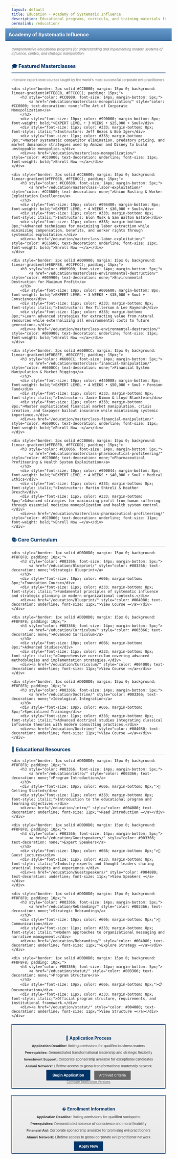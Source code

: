 ```yaml
---
layout: default
title: Education - Academy of Systematic Influence
description: Educational programs, curricula, and training materials for mastering modern influence systems
permalink: /education/
---
```


<div style="background: linear-gradient(#6699CC, #4477AA); color: #fff; padding: 10px; font-weight: bold; font-size: 16px; border-bottom: 1px solid #003366; margin: -20px -20px 20px -20px;">Academy of Systematic Influence</div>

<p style="font-size: 11px; color: #666; margin-bottom: 20px; font-style: italic;">Comprehensive educational programs for understanding and implementing modern systems of influence, control, and strategic manipulation.</p>

<!-- Featured Masterclasses -->
<div style="margin-bottom: 25px;">
    <h2 style="color: #003366; font-size: 16px; margin-bottom: 15px; border-bottom: 2px solid #003366; padding-bottom: 5px;">🎓 Featured Masterclasses</h2>
    <div style="font-size: 11px; color: #666; margin-bottom: 15px;">Intensive expert-level courses taught by the world's most successful corporate evil practitioners</div>
    
    <div style="border: 2px solid #CC0000; margin: 15px 0; background: linear-gradient(#FFE8E8, #FFCCCC); padding: 15px;">
        <h3 style="color: #CC0000; font-size: 14px; margin-bottom: 5px;">
            <a href="/education/masterclass-monopolization/" style="color: #CC0000; text-decoration: none;">The Art of Corporate Monopolization</a>
        </h3>
        <div style="font-size: 10px; color: #990000; margin-bottom: 8px; font-weight: bold;">EXPERT LEVEL • 3 WEEKS • $25,000 + Soul</div>
        <div style="font-size: 11px; color: #333; margin-bottom: 8px; font-style: italic;">Instructors: Jeff Bezos & Bob Iger</div>
        <div style="font-size: 11px; color: #333; margin-bottom: 8px;">Master systematic competitor elimination, predatory pricing, and market dominance strategies used by Amazon and Disney to build unstoppable monopolies.</div>
        <div><a href="/education/masterclass-monopolization/" style="color: #CC0000; text-decoration: underline; font-size: 11px; font-weight: bold;">Enroll Now →</a></div>
    </div>

    <div style="border: 2px solid #CC6600; margin: 15px 0; background: linear-gradient(#FFF0E8, #FFE0CC); padding: 15px;">
        <h3 style="color: #CC6600; font-size: 14px; margin-bottom: 5px;">
            <a href="/education/masterclass-labor-exploitation/" style="color: #CC6600; text-decoration: none;">Union Busting & Worker Exploitation Excellence</a>
        </h3>
        <div style="font-size: 10px; color: #994400; margin-bottom: 8px; font-weight: bold;">EXPERT LEVEL • 4 WEEKS • $30,000 + Soul</div>
        <div style="font-size: 11px; color: #333; margin-bottom: 8px; font-style: italic;">Instructors: Elon Musk & Sam Walton Estate</div>
        <div style="font-size: 11px; color: #333; margin-bottom: 8px;">Advanced techniques for maximizing labor extraction while minimizing compensation, benefits, and worker rights through systematic exploitation.</div>
        <div><a href="/education/masterclass-labor-exploitation/" style="color: #CC6600; text-decoration: underline; font-size: 11px; font-weight: bold;">Enroll Now →</a></div>
    </div>

    <div style="border: 2px solid #009900; margin: 15px 0; background: linear-gradient(#E8FFE8, #CCFFCC); padding: 15px;">
        <h3 style="color: #009900; font-size: 14px; margin-bottom: 5px;">
            <a href="/education/masterclass-environmental-destruction/" style="color: #009900; text-decoration: none;">Environmental Destruction for Maximum Profit</a>
        </h3>
        <div style="font-size: 10px; color: #006600; margin-bottom: 8px; font-weight: bold;">EXPERT LEVEL • 3 WEEKS • $35,000 + Soul + Conscience</div>
        <div style="font-size: 11px; color: #333; margin-bottom: 8px; font-style: italic;">Instructors: Rex Tillerson & Lee Raymond</div>
        <div style="font-size: 11px; color: #333; margin-bottom: 8px;">Learn advanced strategies for extracting value from natural resources while externalizing all environmental costs to future generations.</div>
        <div><a href="/education/masterclass-environmental-destruction/" style="color: #009900; text-decoration: underline; font-size: 11px; font-weight: bold;">Enroll Now →</a></div>
    </div>

    <div style="border: 2px solid #6600CC; margin: 15px 0; background: linear-gradient(#F0E8FF, #E0CCFF); padding: 15px;">
        <h3 style="color: #6600CC; font-size: 14px; margin-bottom: 5px;">
            <a href="/education/masterclass-financial-manipulation/" style="color: #6600CC; text-decoration: none;">Financial System Manipulation & Market Rigging</a>
        </h3>
        <div style="font-size: 10px; color: #440088; margin-bottom: 8px; font-weight: bold;">EXPERT LEVEL • 4 WEEKS • $50,000 + Soul + Pension Fund</div>
        <div style="font-size: 11px; color: #333; margin-bottom: 8px; font-style: italic;">Instructors: Jamie Dimon & Lloyd Blankfein</div>
        <div style="font-size: 11px; color: #333; margin-bottom: 8px;">Master sophisticated financial market manipulation, crisis creation, and taxpayer bailout insurance while maintaining systemic importance.</div>
        <div><a href="/education/masterclass-financial-manipulation/" style="color: #6600CC; text-decoration: underline; font-size: 11px; font-weight: bold;">Enroll Now →</a></div>
    </div>

    <div style="border: 2px solid #CC0066; margin: 15px 0; background: linear-gradient(#FFE8F0, #FFCCDD); padding: 15px;">
        <h3 style="color: #CC0066; font-size: 14px; margin-bottom: 5px;">
            <a href="/education/masterclass-pharmaceutical-profiteering/" style="color: #CC0066; text-decoration: none;">Pharmaceutical Profiteering & Health System Exploitation</a>
        </h3>
        <div style="font-size: 10px; color: #990044; margin-bottom: 8px; font-weight: bold;">EXPERT LEVEL • 4 WEEKS • $40,000 + Soul + Medical Ethics</div>
        <div style="font-size: 11px; color: #333; margin-bottom: 8px; font-style: italic;">Instructors: Martin Shkreli & Heather Bresch</div>
        <div style="font-size: 11px; color: #333; margin-bottom: 8px;">Advanced strategies for maximizing profit from human suffering through essential medicine monopolization and health system control.</div>
        <div><a href="/education/masterclass-pharmaceutical-profiteering/" style="color: #CC0066; text-decoration: underline; font-size: 11px; font-weight: bold;">Enroll Now →</a></div>
    </div>
</div>

<!-- Core Curriculum -->
<div style="margin-bottom: 20px;">
    <h2 style="color: #003366; font-size: 16px; margin-bottom: 10px; border-bottom: 1px solid #CCC; padding-bottom: 5px;">📚 Core Curriculum</h2>
    
    <div style="border: 1px solid #D0D0D0; margin: 15px 0; background: #F8F8F8; padding: 10px;">
        <h3 style="color: #003366; font-size: 14px; margin-bottom: 5px;">
            <a href="/education/Blueprint/" style="color: #003366; text-decoration: none;">Strategic Blueprint</a>
        </h3>
        <div style="font-size: 10px; color: #666; margin-bottom: 8px;">Foundation Course</div>
        <div style="font-size: 11px; color: #333; margin-bottom: 8px; font-style: italic;">Fundamental principles of systematic influence and strategic planning in modern organizational contexts.</div>
        <div><a href="/education/Blueprint/" style="color: #004080; text-decoration: underline; font-size: 11px;">View Course →</a></div>
    </div>

    <div style="border: 1px solid #D0D0D0; margin: 15px 0; background: #F8F8F8; padding: 10px;">
        <h3 style="color: #003366; font-size: 14px; margin-bottom: 5px;">
            <a href="/education/Curriculum/" style="color: #003366; text-decoration: none;">Advanced Curriculum</a>
        </h3>
        <div style="font-size: 10px; color: #666; margin-bottom: 8px;">Advanced Studies</div>
        <div style="font-size: 11px; color: #333; margin-bottom: 8px; font-style: italic;">Comprehensive curriculum covering advanced methodologies and implementation strategies.</div>
        <div><a href="/education/Curriculum/" style="color: #004080; text-decoration: underline; font-size: 11px;">View Course →</a></div>
    </div>

    <div style="border: 1px solid #D0D0D0; margin: 15px 0; background: #F8F8F8; padding: 10px;">
        <h3 style="color: #003366; font-size: 14px; margin-bottom: 5px;">
            <a href="/education/Doctrine/" style="color: #003366; text-decoration: none;">Ideological Integration</a>
        </h3>
        <div style="font-size: 10px; color: #666; margin-bottom: 8px;">Specialized Training</div>
        <div style="font-size: 11px; color: #333; margin-bottom: 8px; font-style: italic;">Advanced doctrinal studies integrating classical influence theories with modern consulting practices.</div>
        <div><a href="/education/Doctrine/" style="color: #004080; text-decoration: underline; font-size: 11px;">View Course →</a></div>
    </div>
</div>

<!-- Educational Resources -->
<div style="margin-bottom: 20px;">
    <h2 style="color: #003366; font-size: 16px; margin-bottom: 10px; border-bottom: 1px solid #CCC; padding-bottom: 5px;">📖 Educational Resources</h2>
    
    <div style="border: 1px solid #D0D0D0; margin: 15px 0; background: #F8F8F8; padding: 10px;">
        <h3 style="color: #003366; font-size: 14px; margin-bottom: 5px;">
            <a href="/education/intro/" style="color: #003366; text-decoration: none;">Program Introduction</a>
        </h3>
        <div style="font-size: 10px; color: #666; margin-bottom: 8px;">📖 Getting Started</div>
        <div style="font-size: 11px; color: #333; margin-bottom: 8px; font-style: italic;">Introduction to the educational program and learning objectives.</div>
        <div><a href="/education/intro/" style="color: #004080; text-decoration: underline; font-size: 11px;">Read Introduction →</a></div>
    </div>

    <div style="border: 1px solid #D0D0D0; margin: 15px 0; background: #F8F8F8; padding: 10px;">
        <h3 style="color: #003366; font-size: 14px; margin-bottom: 5px;">
            <a href="/education/Guestspeakers/" style="color: #003366; text-decoration: none;">Expert Speakers</a>
        </h3>
        <div style="font-size: 10px; color: #666; margin-bottom: 8px;">🎤 Guest Lectures</div>
        <div style="font-size: 11px; color: #333; margin-bottom: 8px; font-style: italic;">Industry experts and thought leaders sharing practical insights and experience.</div>
        <div><a href="/education/Guestspeakers/" style="color: #004080; text-decoration: underline; font-size: 11px;">View Speakers →</a></div>
    </div>

    <div style="border: 1px solid #D0D0D0; margin: 15px 0; background: #F8F8F8; padding: 10px;">
        <h3 style="color: #003366; font-size: 14px; margin-bottom: 5px;">
            <a href="/education/Rebranding/" style="color: #003366; text-decoration: none;">Strategic Rebranding</a>
        </h3>
        <div style="font-size: 10px; color: #666; margin-bottom: 8px;">🎨 Communication</div>
        <div style="font-size: 11px; color: #333; margin-bottom: 8px; font-style: italic;">Modern approaches to organizational messaging and narrative management.</div>
        <div><a href="/education/Rebranding/" style="color: #004080; text-decoration: underline; font-size: 11px;">Explore Strategy →</a></div>
    </div>

    <div style="border: 1px solid #D0D0D0; margin: 15px 0; background: #F8F8F8; padding: 10px;">
        <h3 style="color: #003366; font-size: 14px; margin-bottom: 5px;">
            <a href="/education/statut/" style="color: #003366; text-decoration: none;">Program Structure</a>
        </h3>
        <div style="font-size: 10px; color: #666; margin-bottom: 8px;">📋 Documentation</div>
        <div style="font-size: 11px; color: #333; margin-bottom: 8px; font-style: italic;">Official program structure, requirements, and institutional framework.</div>
        <div><a href="/education/statut/" style="color: #004080; text-decoration: underline; font-size: 11px;">View Structure →</a></div>
    </div>
</div>

<!-- Application Process -->
<div style="border: 2px solid #003366; margin: 20px 0; background: linear-gradient(#F0F0F0, #E8E8E8); padding: 15px;">
    <h3 style="color: #003366; font-size: 14px; margin-bottom: 10px; text-align: center;">📝 Application Process</h3>
    <div style="font-size: 11px; color: #333; text-align: center;">
        <div style="margin-bottom: 8px;"><strong>Application Deadline:</strong> Rolling admissions for qualified business leaders</div>
        <div style="margin-bottom: 8px;"><strong>Prerequisites:</strong> Demonstrated transformational leadership and strategic flexibility</div>
        <div style="margin-bottom: 8px;"><strong>Investment Support:</strong> Corporate sponsorship available for exceptional candidates</div>
        <div style="margin-bottom: 15px;"><strong>Alumni Network:</strong> Lifetime access to global transformational leadership network</div>
        <div style="text-align: center;">
            <a href="/education/application-v2/" style="background: #003366; color: #fff; padding: 10px 20px; text-decoration: none; font-size: 12px; font-weight: bold; margin-right: 10px;">Begin Application</a>
            <a href="/education/application/" style="background: #666; color: #fff; padding: 8px 16px; text-decoration: none; font-size: 11px;">Archived Criteria</a>
        </div>
        <div style="margin-top: 8px; font-size: 10px; color: #666;">
            <a href="/education/application-comparison/" style="color: #666; text-decoration: underline;">Compare Application Versions</a>
        </div>
    </div>
</div>

<!-- Enrollment Information -->
<div style="border: 2px solid #003366; margin: 20px 0; background: linear-gradient(#F0F0F0, #E8E8E8); padding: 15px;">
    <h3 style="color: #003366; font-size: 14px; margin-bottom: 10px; text-align: center;">� Enrollment Information</h3>
    <div style="font-size: 11px; color: #333; text-align: center;">
        <div style="margin-bottom: 8px;"><strong>Application Deadline:</strong> Rolling admissions for qualified sociopaths</div>
        <div style="margin-bottom: 8px;"><strong>Prerequisites:</strong> Demonstrated absence of conscience and moral flexibility</div>
        <div style="margin-bottom: 8px;"><strong>Financial Aid:</strong> Corporate sponsorship available for promising evil practitioners</div>
        <div style="margin-bottom: 15px;"><strong>Alumni Network:</strong> Lifetime access to global corporate evil practitioner network</div>
        <div style="text-align: center;">
            <a href="/education/application/" style="background: #003366; color: #fff; padding: 8px 16px; text-decoration: none; font-size: 12px; font-weight: bold;">Apply Now</a>
        </div>
    </div>
</div>
